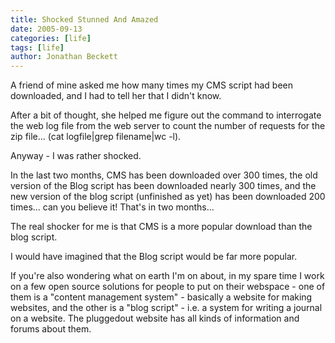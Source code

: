 ```yaml
---
title: Shocked Stunned And Amazed
date: 2005-09-13
categories: [life]
tags: [life]
author: Jonathan Beckett
---
```


A friend of mine asked me how many times my CMS script had been downloaded, and I had to tell her that I didn't know.

After a bit of thought, she helped me figure out the command to interrogate the web log file from the web server to count the number of requests for the zip file... (cat logfile|grep filename|wc -l).

Anyway - I was rather shocked.

In the last two months, CMS has been downloaded over 300 times, the old version of the Blog script has been downloaded nearly 300 times, and the new version of the blog script (unfinished as yet) has been downloaded 200 times... can you believe it! That's in two months...

The real shocker for me is that CMS is a more popular download than the blog script.

I would have imagined that the Blog script would be far more popular.

If you're also wondering what on earth I'm on about, in my spare time I work on a few open source solutions for people to put on their webspace - one of them is a "content management system" - basically a website for making websites, and the other is a "blog script" - i.e. a system for writing a journal on a website. The pluggedout website has all kinds of information and forums about them.